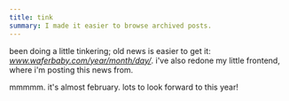 ```yaml
---
title: tink
summary: I made it easier to browse archived posts.
---
```


been doing a little tinkering; old news is easier to get it: *www.waferbaby.com/year/month/day/*. i've also redone my little frontend, where i'm posting this news from.

mmmmm. it's almost february. lots to look forward to this year!
